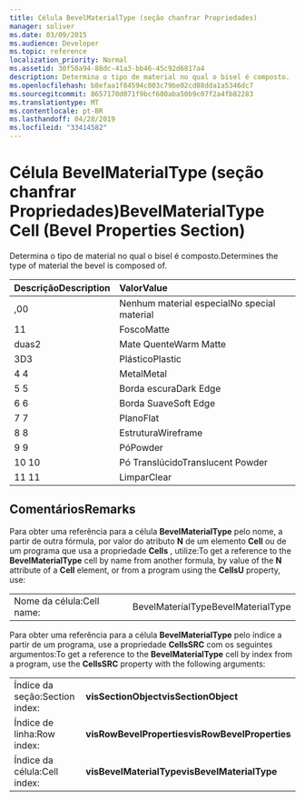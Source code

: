 ```yaml
---
title: Célula BevelMaterialType (seção chanfrar Propriedades)
manager: soliver
ms.date: 03/09/2015
ms.audience: Developer
ms.topic: reference
localization_priority: Normal
ms.assetid: 30f50a94-88dc-41a3-bb46-45c92d6817a4
description: Determina o tipo de material no qual o bisel é composto.
ms.openlocfilehash: b8efaa1f84594c803c79be02cd88dda1a5346dc7
ms.sourcegitcommit: 8657170d071f9bcf680aba50b9c07f2a4fb82283
ms.translationtype: MT
ms.contentlocale: pt-BR
ms.lasthandoff: 04/28/2019
ms.locfileid: "33414582"
---
```

# <a name="bevelmaterialtype-cell-bevel-properties-section"></a><span data-ttu-id="ccb11-103">Célula BevelMaterialType (seção chanfrar Propriedades)</span><span class="sxs-lookup"><span data-stu-id="ccb11-103">BevelMaterialType Cell (Bevel Properties Section)</span></span>

<span data-ttu-id="ccb11-104">Determina o tipo de material no qual o bisel é composto.</span><span class="sxs-lookup"><span data-stu-id="ccb11-104">Determines the type of material the bevel is composed of.</span></span> 
  
|<span data-ttu-id="ccb11-105">**Descrição**</span><span class="sxs-lookup"><span data-stu-id="ccb11-105">**Description**</span></span>|<span data-ttu-id="ccb11-106">**Valor**</span><span class="sxs-lookup"><span data-stu-id="ccb11-106">**Value**</span></span>|
|:-----|:-----|
|<span data-ttu-id="ccb11-107">,0</span><span class="sxs-lookup"><span data-stu-id="ccb11-107">0</span></span>  <br/> |<span data-ttu-id="ccb11-108">Nenhum material especial</span><span class="sxs-lookup"><span data-stu-id="ccb11-108">No special material</span></span>  <br/> |
|<span data-ttu-id="ccb11-109">1</span><span class="sxs-lookup"><span data-stu-id="ccb11-109">1</span></span>  <br/> |<span data-ttu-id="ccb11-110">Fosco</span><span class="sxs-lookup"><span data-stu-id="ccb11-110">Matte</span></span>  <br/> |
|<span data-ttu-id="ccb11-111">duas</span><span class="sxs-lookup"><span data-stu-id="ccb11-111">2</span></span>  <br/> |<span data-ttu-id="ccb11-112">Mate Quente</span><span class="sxs-lookup"><span data-stu-id="ccb11-112">Warm Matte</span></span>  <br/> |
|<span data-ttu-id="ccb11-113">3D</span><span class="sxs-lookup"><span data-stu-id="ccb11-113">3</span></span>  <br/> |<span data-ttu-id="ccb11-114">Plástico</span><span class="sxs-lookup"><span data-stu-id="ccb11-114">Plastic</span></span>  <br/> |
|<span data-ttu-id="ccb11-115">4 </span><span class="sxs-lookup"><span data-stu-id="ccb11-115">4</span></span>  <br/> |<span data-ttu-id="ccb11-116">Metal</span><span class="sxs-lookup"><span data-stu-id="ccb11-116">Metal</span></span>  <br/> |
|<span data-ttu-id="ccb11-117">5 </span><span class="sxs-lookup"><span data-stu-id="ccb11-117">5</span></span>  <br/> |<span data-ttu-id="ccb11-118">Borda escura</span><span class="sxs-lookup"><span data-stu-id="ccb11-118">Dark Edge</span></span>  <br/> |
|<span data-ttu-id="ccb11-119">6 </span><span class="sxs-lookup"><span data-stu-id="ccb11-119">6</span></span>  <br/> |<span data-ttu-id="ccb11-120">Borda Suave</span><span class="sxs-lookup"><span data-stu-id="ccb11-120">Soft Edge</span></span>  <br/> |
|<span data-ttu-id="ccb11-121">7 </span><span class="sxs-lookup"><span data-stu-id="ccb11-121">7</span></span>  <br/> |<span data-ttu-id="ccb11-122">Plano</span><span class="sxs-lookup"><span data-stu-id="ccb11-122">Flat</span></span>  <br/> |
|<span data-ttu-id="ccb11-123">8 </span><span class="sxs-lookup"><span data-stu-id="ccb11-123">8</span></span>  <br/> |<span data-ttu-id="ccb11-124">Estrutura</span><span class="sxs-lookup"><span data-stu-id="ccb11-124">Wireframe</span></span>  <br/> |
|<span data-ttu-id="ccb11-125">9 </span><span class="sxs-lookup"><span data-stu-id="ccb11-125">9</span></span>  <br/> |<span data-ttu-id="ccb11-126">Pó</span><span class="sxs-lookup"><span data-stu-id="ccb11-126">Powder</span></span>  <br/> |
|<span data-ttu-id="ccb11-127">10 </span><span class="sxs-lookup"><span data-stu-id="ccb11-127">10</span></span>  <br/> |<span data-ttu-id="ccb11-128">Pó Translúcido</span><span class="sxs-lookup"><span data-stu-id="ccb11-128">Translucent Powder</span></span>  <br/> |
|<span data-ttu-id="ccb11-129">11 </span><span class="sxs-lookup"><span data-stu-id="ccb11-129">11</span></span>  <br/> |<span data-ttu-id="ccb11-130">Limpar</span><span class="sxs-lookup"><span data-stu-id="ccb11-130">Clear</span></span>  <br/> |
   
## <a name="remarks"></a><span data-ttu-id="ccb11-131">Comentários</span><span class="sxs-lookup"><span data-stu-id="ccb11-131">Remarks</span></span>

<span data-ttu-id="ccb11-132">Para obter uma referência para a célula **BevelMaterialType** pelo nome, a partir de outra fórmula, por valor do atributo **N** de um elemento **Cell** ou de um programa que usa a propriedade **Cells** , utilize:</span><span class="sxs-lookup"><span data-stu-id="ccb11-132">To get a reference to the **BevelMaterialType** cell by name from another formula, by value of the **N** attribute of a **Cell** element, or from a program using the **CellsU** property, use:</span></span> 
  
|||
|:-----|:-----|
| <span data-ttu-id="ccb11-133">Nome da célula:</span><span class="sxs-lookup"><span data-stu-id="ccb11-133">Cell name:</span></span>  <br/> | <span data-ttu-id="ccb11-134">BevelMaterialType</span><span class="sxs-lookup"><span data-stu-id="ccb11-134">BevelMaterialType</span></span>  <br/> |
   
<span data-ttu-id="ccb11-135">Para obter uma referência para a célula **BevelMaterialType** pelo índice a partir de um programa, use a propriedade **CellsSRC** com os seguintes argumentos:</span><span class="sxs-lookup"><span data-stu-id="ccb11-135">To get a reference to the **BevelMaterialType** cell by index from a program, use the **CellsSRC** property with the following arguments:</span></span> 
  
|||
|:-----|:-----|
| <span data-ttu-id="ccb11-136">Índice da seção:</span><span class="sxs-lookup"><span data-stu-id="ccb11-136">Section index:</span></span>  <br/> |<span data-ttu-id="ccb11-137">**visSectionObject**</span><span class="sxs-lookup"><span data-stu-id="ccb11-137">**visSectionObject**</span></span> <br/> |
| <span data-ttu-id="ccb11-138">Índice de linha:</span><span class="sxs-lookup"><span data-stu-id="ccb11-138">Row index:</span></span>  <br/> |<span data-ttu-id="ccb11-139">**visRowBevelProperties**</span><span class="sxs-lookup"><span data-stu-id="ccb11-139">**visRowBevelProperties**</span></span> <br/> |
| <span data-ttu-id="ccb11-140">Índice da célula:</span><span class="sxs-lookup"><span data-stu-id="ccb11-140">Cell index:</span></span>  <br/> |<span data-ttu-id="ccb11-141">**visBevelMaterialType**</span><span class="sxs-lookup"><span data-stu-id="ccb11-141">**visBevelMaterialType**</span></span> <br/> |
   

